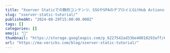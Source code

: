 ```yaml
---
title: "Xserver Staticでの静的コンテンツ、SSGやSPAのデプロイとGitHub Actionsによる自動化について"
slug: "xserver-static-tutorial/"
publishedAt: "2024-08-29T15:00:00.000Z"
tags: []
categories: []
emoji: "🐺"
thumbnail: "https://storage.googleapis.com/p_6227542ad33be40018293aff/6130fd94-2d2c-4f20-9d7b-35e3e71517db/xserver-static-tutorial.jpg"
url: "https://ma-vericks.com/blog/xserver-static-tutorial/"
---
```


